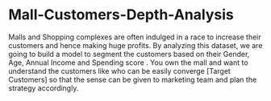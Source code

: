 # Mall-Customers-Depth-Analysis
Malls and Shopping complexes are often indulged in a race to increase their customers and hence making huge profits. By analyzing this dataset, we are going to build a model to segment the customers based on their Gender, Age, Annual Income and Spending score . You own the mall and want to understand the customers like who can be easily converge [Target Customers] so that the sense can be given to marketing team and plan the strategy accordingly.
